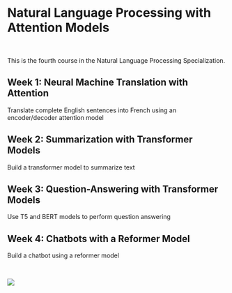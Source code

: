 
# Natural Language Processing with Attention Models

<br>

This is the fourth course in the Natural Language Processing Specialization.

## Week 1: Neural Machine Translation with Attention
Translate complete English sentences into French using an encoder/decoder attention model

## Week 2: Summarization with Transformer Models
Build a transformer model to summarize text

## Week 3: Question-Answering with Transformer Models
Use T5 and BERT models to perform question answering

## Week 4: Chatbots with a Reformer Model
Build a chatbot using a reformer model

<br/>

![](https://github.com/gracecarrillo/Natural-Language-Processing-Specialization/blob/master/4%20-%20Natural%20Language%20Processing%20with%20Attention%20Models/Images/Certificate_Course_4.png?raw=true)
